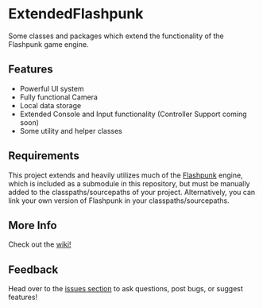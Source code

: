 ExtendedFlashpunk
=================

Some classes and packages which extend the functionality of the Flashpunk game engine.

Features
-----------------

* Powerful UI system
* Fully functional Camera
* Local data storage
* Extended Console and Input functionality (Controller Support coming soon)
* Some utility and helper classes

Requirements
-----------------
This project extends and heavily utilizes much of the [Flashpunk](http://useflashpunk.net/) engine, which is included as a submodule in this repository, but must be manually added to the classpaths/sourcepaths of your project. Alternatively, you can link your own version of Flashpunk in your classpaths/sourcepaths.

More Info
-----------------

Check out the [wiki!](https://github.com/DrSkipper/ExtendedFlashpunk/wiki)

Feedback
-----------------

Head over to the [issues section](https://github.com/DrSkipper/ExtendedFlashpunk/issues?state=open) to ask questions, post bugs, or suggest features!
